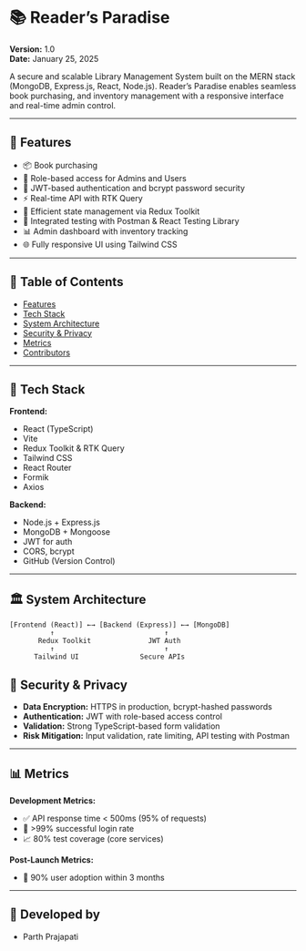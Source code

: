 # 📚 Reader’s Paradise

**Version:** 1.0  
**Date:** January 25, 2025

A secure and scalable Library Management System built on the MERN stack (MongoDB, Express.js, React, Node.js). Reader’s Paradise enables seamless book purchasing, and inventory management with a responsive interface and real-time admin control.

---

## 🚀 Features

- 📦 Book purchasing
- 👥 Role-based access for Admins and Users
- 🔐 JWT-based authentication and bcrypt password security
- ⚡ Real-time API with RTK Query
- 🧠 Efficient state management via Redux Toolkit
- 🧪 Integrated testing with Postman & React Testing Library
- 📊 Admin dashboard with inventory tracking
- 🌐 Fully responsive UI using Tailwind CSS

---

## 📖 Table of Contents

- [Features](#-features)
- [Tech Stack](#-tech-stack)
- [System Architecture](#-system-architecture)
- [Security & Privacy](#-security--privacy)
- [Metrics](#-metrics)
- [Contributors](#-contributors)

---

## 🧰 Tech Stack

**Frontend:**

- React (TypeScript)
- Vite
- Redux Toolkit & RTK Query
- Tailwind CSS
- React Router
- Formik
- Axios

**Backend:**

- Node.js + Express.js
- MongoDB + Mongoose
- JWT for auth
- CORS, bcrypt
- GitHub (Version Control)

---

## 🏛️ System Architecture

```
[Frontend (React)] ←→ [Backend (Express)] ←→ [MongoDB]
          ↑                           ↑
       Redux Toolkit              JWT Auth
          ↑                           ↑
      Tailwind UI               Secure APIs
```


## 🔐 Security & Privacy

- **Data Encryption:** HTTPS in production, bcrypt-hashed passwords
- **Authentication:** JWT with role-based access control
- **Validation:** Strong TypeScript-based form validation
- **Risk Mitigation:** Input validation, rate limiting, API testing with Postman

---

## 📊 Metrics

**Development Metrics:**

- ✅ API response time < 500ms (95% of requests)
- 🔐 >99% successful login rate
- 📈 80% test coverage (core services)

**Post-Launch Metrics:**

- 🧩 90% user adoption within 3 months

---

## 👥 Developed by 

- Parth Prajapati  

